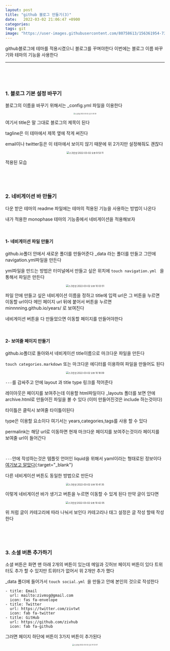 ```yaml
---
layout: post
title: "github 블로그 만들기(3)"
date:   2022-03-02 21:06:47 +0900
categories:
tags: git
image: "https://user-images.githubusercontent.com/80758613/156361954-73c24192-7721-4d46-a5ec-b9759b8ac676.png"
---
```


github블로그에 테마를 적용시켰으니 블로그를 꾸며야한다 이번에는 블로그 이름 바꾸기와 테마의 기능을 사용한다

---

&nbsp;

&nbsp;

### 1. 블로그 기본 설정 바꾸기

블로그의 이름을 바꾸기 위해서는 _config.yml 파일을 이용한다

<center>
<img alt="스크린샷 2022-03-02 오후 9 29 39" src="https://user-images.githubusercontent.com/80758613/156361954-73c24192-7721-4d46-a5ec-b9759b8ac676.png" style="zoom:30%;">
</center>

여기서 title은 말 그대로 블로그의 제목이 된다

tagline은 이 테마에서 제목 옆에 작게 써진다

email이나 twitter등은 이 테마에서 보이지 않기 때문에 위 2가지만 설정해줘도 괜찮다

<center>
<img alt="스크린샷 2022-03-02 오후 9 53 11" src="https://user-images.githubusercontent.com/80758613/156366021-e36b445e-2c63-400a-af1f-9e681aace316.png" style="zoom:50%;">
</center>

적용된 모습

&nbsp;

&nbsp;

### 2. 네비게이션 바 만들기

다운 받은 테마의 readme 파일에는 테마의 적용된 기능을 사용하는 방법이 나온다

내가 적용한 monophase 테마의 기능중에서 네비게이션을 적용해보자

&nbsp;

#### 1- 네비게이션 파일 만들기

github.io폴더 안에서 새로운 폴더를 만들어준다 _data 라는 폴더를 만들고 그안에 navigation.yml파일을 만든다

yml파일을 만드는 방법은 터미널에서 만들고 싶은 위치에 `touch navigation.yml ` 을 통해서 파일은 만든다

<center>
<img alt="스크린샷 2022-03-02 오후 10 03 51" src="https://user-images.githubusercontent.com/80758613/156366873-9b9f7226-a1d6-4b3b-929e-1b5749507149.png" style="zoom:50%;">
</center>

파일 안에 만들고 싶은 네비게이션 이름을 정하고 title에 입력 url은 그 버튼을 누르면 이동할 url이다 메인 페이지 url 뒤에 붙어서 버튼을 누르면 minnnning.github.io/years/ 로 보여진다

네비게이션 버튼을 다 만들었으면 이동할 페이지를 만들어야한다

&nbsp;

#### 2- 보여줄 페이지 만들기

github.io폴더로 돌아와서 네비게이션 title이름으로 마크다운 파일을 만든다

`touch categories.markdown` 또는 마크다운 에디터를 이용하여 파일을 만들어도 된다

<center>
<img alt="스크린샷 2022-03-02 오후 10 18 09" src="https://user-images.githubusercontent.com/80758613/156369122-8513966a-b9bf-4667-a8b6-96b58efd8bde.png" style="zoom:50%;">
</center>

`---`를 감싸주고 안에 layout 과 title type 링크를 적어준다

레이아웃은 페이지를 보여주는데 이용할 html파일이다 _layouts 폴더를 보면 안에 archive.html로 만들어진 파일을 볼 수 있다 (이미 만들어진것은 include 하는것이다)

타이틀은 클릭시 보여줄 타이틀이된다

type은 이용할 요소이다 여기서는 years,categories,tags를 사용 할 수 있다

permalink는 해당 url로 이동하면 현재 마크다운 페이지를 보여주는것이라 페이지를 보여줄 url이 들어간다

&nbsp;

`---`안에 작성하는것은 템플릿 언어인 liquid을 위해서 yaml이라는 형태로된 정보이다 [여기보고 알았다](https://velog.io/@kasterra/Github-블로그-만들기-첫걸음-Jekyll-기초){:target="_blank"}

다른 네비게이션 버튼도 동일한 방법으로 만든다

<center>
<img alt="스크린샷 2022-03-02 오후 10 41 35" src="https://user-images.githubusercontent.com/80758613/156373036-d338e15e-aa80-426a-bcf8-a1a66373ba90.png" style="zoom:50%;">
</center>

이렇게 네비게이션 바가 생기고 버튼을 누르면 이동할 수 있게 된다 만약 글이 있다면

<center>
<img alt="스크린샷 2022-03-02 오후 10 42 05" src="https://user-images.githubusercontent.com/80758613/156373257-0e126acc-623c-4ef9-9601-2b428d47affe.png" style="zoom:50%;">
</center>

위 처럼 글이 카테고리에 따라 나눠서 보인다 카테고리나 태그 설정은 글 작성 할때 작성한다

&nbsp;

&nbsp;

###  3. 소셜 버튼 추가하기

소셜 버튼은 화면 맨 아래 2개의 버튼이 있는데 메일과 깃허브 페이지 버튼이 있다 트위터도 추가 할 수 있지만 트위터가 없어서 위 2개만 추가 했다

_data 폴더에 들어가서 `touch social.yml `을 만들고 안에 본인의 것으로 작성한다

```
- title: Email
  url: mailto:zivmsg@gmail.com
  icon: fas fa-envelope
- title: Twitter
  url: https://twitter.com/zivtwt
  icon: fab fa-twitter
- title: GitHub
  url: https://github.com/zivhub
  icon: fab fa-github
```



그러면 페이지 하단에 버튼이 3가지 버튼이 추가된다

<center>
<img alt="스크린샷 2022-03-02 오후 10 53 07" src="https://user-images.githubusercontent.com/80758613/156374816-f351ac0c-6f6d-4755-93c8-fe765e664be6.png" style="zoom:33%;">
</center>
